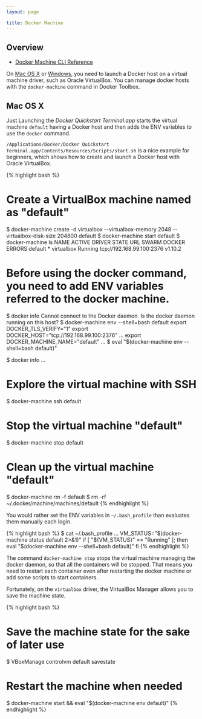 ```yaml
---
layout: page

title: Docker Machine
---
```


## Overview

* [Docker Machine CLI Reference](https://docs.docker.com/v1.11/machine/reference/)

On [Mac OS X](https://docs.docker.com/v1.11/engine/installation/mac/) or [Windows](https://docs.docker.com/v1.11/engine/installation/windows/), you need to launch a Docker host on a virtual machine driver, such as Oracle VirtualBox. You can manage docker hosts with the `docker-machine` command in Docker Toolbox.

## Mac OS X

Just Launching the _Docker Quickstart Terminal.app_ starts the virtual machine `default` having a Docker host and then adds the ENV variables to use the `docker` command.

`/Applications/Docker/Docker Quickstart Terminal.app/Contents/Resources/Scripts/start.sh` is a nice example for beginners, which shows how to create and launch a Docker host with Oracle VirtualBox.

{% highlight bash %}
# Create a VirtualBox machine named as "default"
$ docker-machine create -d virtualbox --virtualbox-memory 2048 --virtualbox-disk-size 204800 default
$ docker-machine start default
$ docker-machine ls
NAME      ACTIVE   DRIVER       STATE     URL                         SWARM   DOCKER    ERRORS
default   *        virtualbox   Running   tcp://192.168.99.100:2376           v1.10.2

# Before using the docker command, you need to add ENV variables referred to the docker machine.
$ docker info
Cannot connect to the Docker daemon. Is the docker daemon running on this host?
$ docker-machine env --shell=bash default
export DOCKER_TLS_VERIFY="1"
export DOCKER_HOST="tcp://192.168.99.100:2376"
...
export DOCKER_MACHINE_NAME="default"
...
$ eval "$(docker-machine env --shell=bash default)"

$ docker info
...

# Explore the virtual machine with SSH
$ docker-machine ssh default

# Stop the virtual machine "default"
$ docker-machine stop default

# Clean up the virtual machine "default"
$ docker-machine rm -f default
$ rm -rf ~/.docker/machine/machines/default
{% endhighlight %}

You would rather set the ENV variables in `~/.bash_profile` than evaluates them manually each login.

{% highlight bash %}
$ cat ~/.bash_profile
...
VM_STATUS="$(docker-machine status default 2>&1)"
if [ "${VM_STATUS}" == "Running" ]; then
  eval "$(docker-machine env --shell=bash default)"
fi
{% endhighlight %}

The command `docker-machine stop` stops the virtual machine managing the docker daemon, so that all the containers will be stopped. That means you need to restart each container even after restarting the docker machine or add some scripts to start containers.

Fortunately, on the `virtualbox` driver, the VirtualBox Manager allows you to save the machine state.

{% highlight bash %}
# Save the machine state for the sake of later use
$ VBoxManage controlvm default savestate
# Restart the machine when needed
$ docker-machine start && eval "$(docker-machine env default)"
{% endhighlight %}

